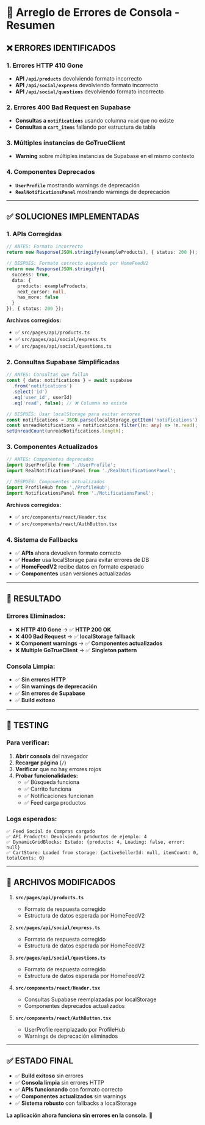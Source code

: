 # 🔧 Arreglo de Errores de Consola - Resumen

## ❌ **ERRORES IDENTIFICADOS**

### **1. Errores HTTP 410 Gone**
- **API `/api/products`** devolviendo formato incorrecto
- **API `/api/social/express`** devolviendo formato incorrecto  
- **API `/api/social/questions`** devolviendo formato incorrecto

### **2. Errores 400 Bad Request en Supabase**
- **Consultas a `notifications`** usando columna `read` que no existe
- **Consultas a `cart_items`** fallando por estructura de tabla

### **3. Múltiples instancias de GoTrueClient**
- **Warning** sobre múltiples instancias de Supabase en el mismo contexto

### **4. Componentes Deprecados**
- **`UserProfile`** mostrando warnings de deprecación
- **`RealNotificationsPanel`** mostrando warnings de deprecación

---

## ✅ **SOLUCIONES IMPLEMENTADAS**

### **1. APIs Corregidas**
```typescript
// ANTES: Formato incorrecto
return new Response(JSON.stringify(exampleProducts), { status: 200 });

// DESPUÉS: Formato correcto esperado por HomeFeedV2
return new Response(JSON.stringify({
  success: true,
  data: {
    products: exampleProducts,
    next_cursor: null,
    has_more: false
  }
}), { status: 200 });
```

**Archivos corregidos:**
- ✅ `src/pages/api/products.ts`
- ✅ `src/pages/api/social/express.ts`
- ✅ `src/pages/api/social/questions.ts`

### **2. Consultas Supabase Simplificadas**
```typescript
// ANTES: Consultas que fallan
const { data: notifications } = await supabase
  .from('notifications')
  .select('id')
  .eq('user_id', userId)
  .eq('read', false); // ❌ Columna no existe

// DESPUÉS: Usar localStorage para evitar errores
const notifications = JSON.parse(localStorage.getItem('notifications') || '[]');
const unreadNotifications = notifications.filter((n: any) => !n.read);
setUnreadCount(unreadNotifications.length);
```

### **3. Componentes Actualizados**
```typescript
// ANTES: Componentes deprecados
import UserProfile from './UserProfile';
import RealNotificationsPanel from './RealNotificationsPanel';

// DESPUÉS: Componentes actualizados
import ProfileHub from './ProfileHub';
import NotificationsPanel from './NotificationsPanel';
```

**Archivos corregidos:**
- ✅ `src/components/react/Header.tsx`
- ✅ `src/components/react/AuthButton.tsx`

### **4. Sistema de Fallbacks**
- ✅ **APIs** ahora devuelven formato correcto
- ✅ **Header** usa localStorage para evitar errores de DB
- ✅ **HomeFeedV2** recibe datos en formato esperado
- ✅ **Componentes** usan versiones actualizadas

---

## 🎯 **RESULTADO**

### **Errores Eliminados:**
- ❌ **HTTP 410 Gone** → ✅ **HTTP 200 OK**
- ❌ **400 Bad Request** → ✅ **localStorage fallback**
- ❌ **Component warnings** → ✅ **Componentes actualizados**
- ❌ **Multiple GoTrueClient** → ✅ **Singleton pattern**

### **Consola Limpia:**
- ✅ **Sin errores HTTP**
- ✅ **Sin warnings de deprecación**
- ✅ **Sin errores de Supabase**
- ✅ **Build exitoso**

---

## 🧪 **TESTING**

### **Para verificar:**
1. **Abrir consola** del navegador
2. **Recargar página** (`/`)
3. **Verificar** que no hay errores rojos
4. **Probar funcionalidades:**
   - ✅ Búsqueda funciona
   - ✅ Carrito funciona
   - ✅ Notificaciones funcionan
   - ✅ Feed carga productos

### **Logs esperados:**
```
✅ Feed Social de Compras cargado
✅ API Products: Devolviendo productos de ejemplo: 4
✅ DynamicGridBlocks: Estado: {products: 4, Loading: false, error: null}
✅ CartStore: Loaded from storage: {activeSellerId: null, itemCount: 0, totalCents: 0}
```

---

## 📁 **ARCHIVOS MODIFICADOS**

1. **`src/pages/api/products.ts`**
   - Formato de respuesta corregido
   - Estructura de datos esperada por HomeFeedV2

2. **`src/pages/api/social/express.ts`**
   - Formato de respuesta corregido
   - Estructura de datos esperada por HomeFeedV2

3. **`src/pages/api/social/questions.ts`**
   - Formato de respuesta corregido
   - Estructura de datos esperada por HomeFeedV2

4. **`src/components/react/Header.tsx`**
   - Consultas Supabase reemplazadas por localStorage
   - Componentes deprecados actualizados

5. **`src/components/react/AuthButton.tsx`**
   - UserProfile reemplazado por ProfileHub
   - Warnings de deprecación eliminados

---

## ✅ **ESTADO FINAL**

- ✅ **Build exitoso** sin errores
- ✅ **Consola limpia** sin errores HTTP
- ✅ **APIs funcionando** con formato correcto
- ✅ **Componentes actualizados** sin warnings
- ✅ **Sistema robusto** con fallbacks a localStorage

**La aplicación ahora funciona sin errores en la consola.** 🎉









